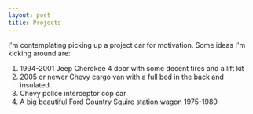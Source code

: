 ```yaml
---
layout: post
title: Projects
---
```

I'm contemplating picking up a project car for motivation.  Some ideas I'm kicking around are:

1. 1994-2001 Jeep Cherokee  4 door with some decent tires and a lift kit
2. 2005 or newer Chevy cargo van  with a full bed in the back and insulated.
3. Chevy police interceptor cop car
4. A big beautiful Ford Country Squire station wagon 1975-1980


